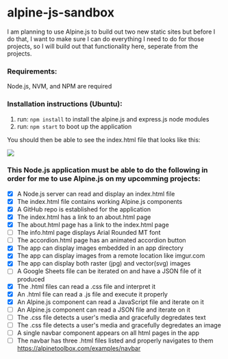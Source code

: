 # alpine-js-sandbox
I am planning to use Alpine.js to build out two new static sites but before I do that, I want to make sure I can do everything I need to do for those projects, so I will build out that functionality here, seperate from the projects.

### Requirements:

Node.js, NVM, and NPM are required

### Installation instructions (Ubuntu):

1. run: `npm install` to install the alpine.js and express.js node modules
2. run: `npm start` to boot up the application

You should then be able to see the index.html file that looks like this:

![](https://i.imgur.com/9MokhdS.jpg)

### This Node.js application must be able to do the following in order for me to use Alpine.js on my upcomming projects:

- [x] A Node.js server can read and display an index.html file
- [x] The index.html file contains working Alpine.js components
- [x] A GitHub repo is established for the application
- [x] The index.html has a link to an about.html page
- [x] The about.html page has a link to the index.html page
- [ ] The info.html page displays Arial Rounded MT font
- [ ] The accordion.html page has an animated accordion button
- [x] The app can display images embedded in an app directory
- [x] The app can display images from a remote location like imgur.com
- [x] The app can display both raster (jpg) and vector(svg) images
- [ ] A Google Sheets file can be iterated on and have a JSON file of it produced
- [x] The .html files can read a .css file and interpret it
- [x] An .html file can read a .js file and execute it properly
- [x] An Alpine.js component can read a JavaScript file and iterate on it
- [ ] An Alpine.js component can read a JSON file and iterate on it
- [ ] The .css file detects a user's media and gracefully degredates text
- [ ] The .css file detects a user's media and gracefully degredates an image
- [ ] A single navbar component appears on all html pages in the app
- [ ] The navbar has three .html files listed and properly navigates to them
https://alpinetoolbox.com/examples/navbar
